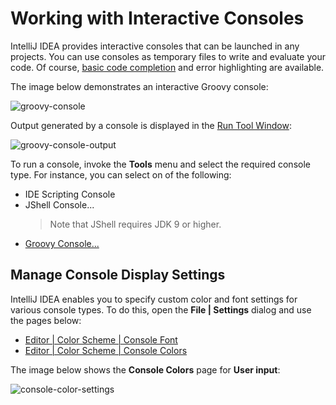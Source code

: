 # Working with Interactive Consoles

IntelliJ IDEA provides interactive consoles that can be launched in any projects. You can use consoles as temporary files to write and evaluate your code. Of course, [basic code completion](https://www.jetbrains.com/help/idea/run-tool-window.html) and error highlighting are available.

The image below demonstrates an interactive Groovy console:

![groovy-console](https://user-images.githubusercontent.com/35970470/35776468-33927ec4-09ae-11e8-8437-ae65d16d3511.png)

Output generated by a console is displayed in the [Run Tool Window](https://www.jetbrains.com/help/idea/run-tool-window.html):

![groovy-console-output](https://user-images.githubusercontent.com/35970470/35776469-35a952b4-09ae-11e8-9aaa-72858c237e66.png)

To run a console, invoke the **Tools** menu and select the required console type. For instance, you can select on of the following:

* IDE Scripting Console
* JShell Console...
  > Note that JShell requires JDK 9 or higher.
* [Groovy Console...](https://www.jetbrains.com/help/idea/launching-groovy-interactive-console.html)


## Manage Console Display Settings

IntelliJ IDEA enables you to specify custom color and font settings for various console types. To do this, open the **File | Settings** dialog and use the pages below:

* [Editor | Color Scheme | Console Font](https://www.jetbrains.com/help/idea/appearance.html)
* [Editor | Color Scheme | Console Colors](https://www.jetbrains.com/help/idea/appearance.html)

The image below shows the **Console Colors** page for **User input**:

![console-color-settings](https://user-images.githubusercontent.com/35970470/35776706-94602d74-09b2-11e8-850b-7b387e9f4d29.png)







